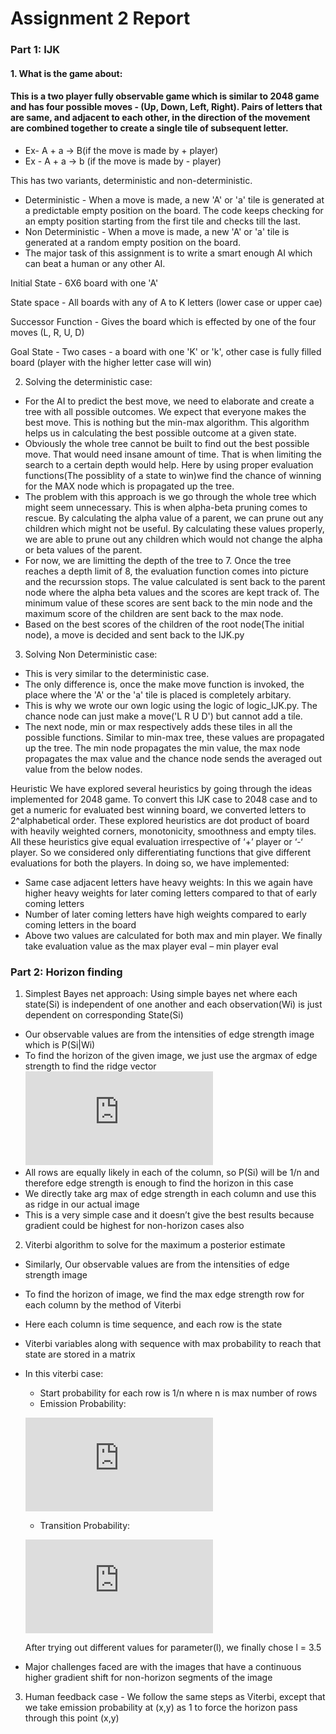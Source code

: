 # Assignment 2 Report

### Part 1: IJK
#### 1. What is the game about:

#### This is a two player fully observable game which is similar to 2048 game and has four possible moves - (Up, Down, Left, Right). Pairs of letters that are same, and adjacent to each other, in the direction of the movement are combined together to create a single tile of subsequent letter. 

- Ex- A + a -> B(if the move is made by + player)
- Ex - A + a -> b (if the move is made by - player)

This has two variants, deterministic and non-deterministic.
- Deterministic - When a move is made, a new 'A' or 'a' tile is generated at a predictable empty position on the board. The code keeps checking for an empty position starting from the first tile and checks till the last.
- Non Deterministic - When a move is made, a new 'A' or 'a' tile is generated at a random empty position on the board.
- The major task of this assignment is to write a smart enough AI which can beat a human or any other AI.

Initial State - 6X6 board with one 'A'

State space - All boards with any of A to K letters (lower case or upper cae)

Successor Function - Gives the board which is effected by one of the four moves (L, R, U, D)

Goal State - Two cases - a board with one 'K' or 'k', other case is fully filled board (player with the higher letter case will win)

2. Solving the deterministic case:
- For the AI to predict the best move, we need to elaborate and create a tree with all possible outcomes. We expect that everyone makes the best move. This is nothing but the min-max algorithm. This algorithm helps us in calculating the best possible outcome at a given state.
- Obviously the whole tree cannot be built to find out the best possible move. That would need insane amount of time. That is when limiting the search to a certain depth would help. Here by using proper evaluation functions(The possiblity of a state to win)we find the chance of winning for the MAX node which is propagated up the tree.
- The problem with this approach is we go through the whole tree which might seem unnecessary. This is when alpha-beta pruning comes to rescue. By calculating the alpha value of a parent, we can prune out any children which might not be useful. By calculating these values properly, we are able to prune out any children which would not change the alpha or beta values of the parent.
- For now, we are limitting the depth of the tree to 7. Once the tree reaches a depth limit of 8, the evaluation function comes into picture and the recurssion stops. The value calculated is sent back to the parent node where the alpha beta values and the scores are kept track of. The minimum value of these scores are sent back to the min node and the maximum score of the children are sent back to the max node.
- Based on the best scores of the children of the root node(The initial node), a move is decided and sent back to the IJK.py

3. Solving Non Deterministic case:
- This is very similar to the deterministic case.
- The only difference is, once the make move function is invoked, the place where the 'A' or the 'a' tile is placed is completely arbitary.
- This is why we wrote our own logic using the logic of logic_IJK.py. The chance node can just make a move('L R U D') but cannot add a tile. 
- The next node, min or max respectively adds these tiles in all the possible functions. Similar to min-max tree, these values are propagated up the tree. The min node propagates the min value, the max node propagates the max value and the chance node sends the averaged out value from the below nodes.

Heuristic
We have explored several heuristics by going through the ideas implemented for 2048 game. To convert this IJK case to 2048 case and to get a numeric for evaluated best winning board, we converted letters to 2^alphabetical order. These explored heuristics are dot product of board with heavily weighted corners, monotonicity, smoothness and empty tiles. All these heuristics give equal evaluation irrespective of ‘+’ player or ‘-‘ player. So we considered only differentiating functions that give different evaluations for both the players. In doing so, we have implemented:

- Same case adjacent letters have heavy weights: In this we again have higher heavy weights for later coming letters compared to that of early coming letters
- Number of later coming letters have high weights compared to early coming letters in the board
- Above two values are calculated for both max and min player. We finally take evaluation value as the max player eval – min player eval


### Part 2: Horizon finding
1.	Simplest Bayes net approach: Using simple bayes net where each state(Si) is independent of one another and each observation(Wi) is just dependent on corresponding State(Si)
- Our observable values are from the intensities of edge strength image which is P(Si|Wi)
- To find the horizon of the given image, we just use the argmax of edge strength to find the ridge vector
![equation]( https://latex.codecogs.com/gif.latex?%5Cinline%20s_%7Bi%7D%5E%7B*%7D%20%3D%20arg%20%5Cmax_%7Bs_%7Bi%7D%7D%20P%28S_%7Bi%7D%3Ds_%7Bi%7D%7Cw_%7B1%2C...%2C%7Dw_%7Bm%7D%29%20%5C%5C%20s_%7Bi%7D%5E%7B*%7D%20%3D%20arg%20%5Cmax_%7Bs_%7Bi%7D%7D%20P%28S_%7Bi%7D%3Ds_%7Bi%7D%29*P%28S_%7Bi%7D%3Ds_%7Bi%7D%7Cw_%7Bi%7D%29)
- All rows are equally likely in each of the column, so P(Si) will be 1/n and therefore edge strength is enough to find the horizon in this case
- We directly take arg max of edge strength in each column and use this as ridge in our actual image
- This is a very simple case and it doesn’t give the best results because gradient could be highest for non-horizon cases also
2.	Viterbi algorithm to solve for the maximum a posterior estimate
- Similarly, Our observable values are from the intensities of edge strength image
- To find the horizon of image, we find the max edge strength row for each column by the method of Viterbi
- Here each column is time sequence, and each row is the state 
- Viterbi variables along with sequence with max probability to reach that state are stored in a matrix
- In this viterbi case:
  - Start probability for each row is 1/n where n is max number of rows 
  - Emission Probability:
  
  ![equation](https://latex.codecogs.com/gif.latex?%5Cinline%20e_%7Bi%7D%28O_%7Bj%7D%29%20%3D%20x_%7Bi%2Cj%7D/%5Csum_%20j%20x_%7Bi%2Cj%7D)
  - Transition Probability: 
  
  ![equation](https://latex.codecogs.com/gif.latex?%5Cinline%20P_%7Bij%7D%20%3D%20l*%5Cexp%5E%7B-l*%7Cx%7C%7D%20%5C%20where%20%5C%20x%20%3D%20i-j)
  
  After trying out different values for parameter(l), we finally chose l = 3.5
  
  
- Major challenges faced are with the images that have a continuous higher gradient shift for non-horizon segments of the image
3.	Human feedback case - We follow the same steps as Viterbi, except that we take emission probability at (x,y) as 1 to force the horizon pass through this point (x,y) 
